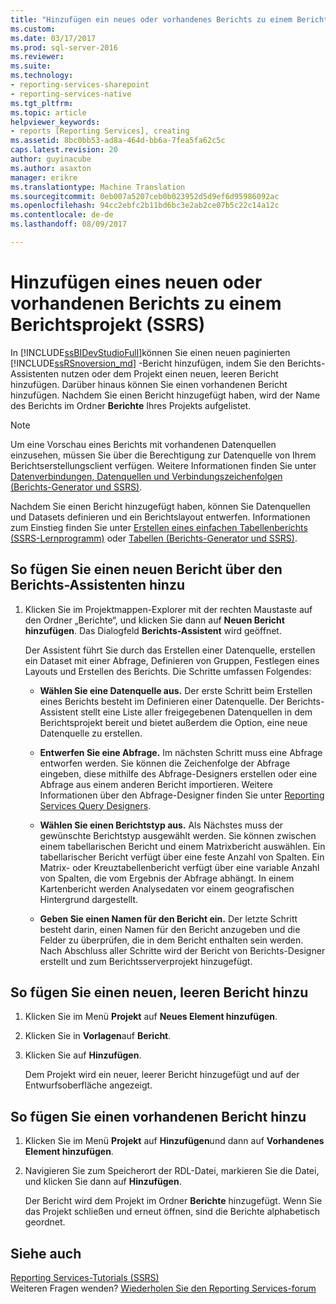 ```yaml
---
title: "Hinzufügen ein neues oder vorhandenes Berichts zu einem Berichtsprojekt (SSRS) | Microsoft Docs"
ms.custom: 
ms.date: 03/17/2017
ms.prod: sql-server-2016
ms.reviewer: 
ms.suite: 
ms.technology:
- reporting-services-sharepoint
- reporting-services-native
ms.tgt_pltfrm: 
ms.topic: article
helpviewer_keywords:
- reports [Reporting Services], creating
ms.assetid: 8bc0bb53-ad8a-464d-bb6a-7fea5fa62c5c
caps.latest.revision: 20
author: guyinacube
ms.author: asaxton
manager: erikre
ms.translationtype: Machine Translation
ms.sourcegitcommit: 0eb007a5207ceb0b023952d5d9ef6d95986092ac
ms.openlocfilehash: 94cc2ebfc2b11bd6bc3e2ab2ce07b5c22c14a12c
ms.contentlocale: de-de
ms.lasthandoff: 08/09/2017

---
```

# <a name="add-a-new-or-existing-report-to-a-report-project-ssrs"></a>Hinzufügen eines neuen oder vorhandenen Berichts zu einem Berichtsprojekt (SSRS)
  In [!INCLUDE[ssBIDevStudioFull](../../includes/ssbidevstudiofull-md.md)]können Sie einen neuen paginierten [!INCLUDE[ssRSnoversion_md](../../includes/ssrsnoversion-md.md)] -Bericht hinzufügen, indem Sie den Berichts-Assistenten nutzen oder dem Projekt einen neuen, leeren Bericht hinzufügen. Darüber hinaus können Sie einen vorhandenen Bericht hinzufügen. Nachdem Sie einen Bericht hinzugefügt haben, wird der Name des Berichts im Ordner **Berichte** Ihres Projekts aufgelistet.  
  
> [!NOTE]  
>  Um eine Vorschau eines Berichts mit vorhandenen Datenquellen einzusehen, müssen Sie über die Berechtigung zur Datenquelle von Ihrem Berichtserstellungsclient verfügen. Weitere Informationen finden Sie unter [Datenverbindungen, Datenquellen und Verbindungszeichenfolgen (Berichts-Generator und SSRS)](../../reporting-services/report-data/data-connections-data-sources-and-connection-strings-report-builder-and-ssrs.md).  
  
 Nachdem Sie einen Bericht hinzugefügt haben, können Sie Datenquellen und Datasets definieren und ein Berichtslayout entwerfen. Informationen zum Einstieg finden Sie unter [Erstellen eines einfachen Tabellenberichts &#40;SSRS-Lernprogramm&#41;](../../reporting-services/create-a-basic-table-report-ssrs-tutorial.md) oder [Tabellen &#40;Berichts-Generator und SSRS&#41;](../../reporting-services/report-design/tables-report-builder-and-ssrs.md).  
  
## <a name="to-add-a-new-report-using-the-report-wizard"></a>So fügen Sie einen neuen Bericht über den Berichts-Assistenten hinzu  
  
1.  Klicken Sie im Projektmappen-Explorer mit der rechten Maustaste auf den Ordner „Berichte“, und klicken Sie dann auf **Neuen Bericht hinzufügen**. Das Dialogfeld **Berichts-Assistent** wird geöffnet.  
  
     Der Assistent führt Sie durch das Erstellen einer Datenquelle, erstellen ein Dataset mit einer Abfrage, Definieren von Gruppen, Festlegen eines Layouts und Erstellen des Berichts. Die Schritte umfassen Folgendes:  
  
    -   **Wählen Sie eine Datenquelle aus.** Der erste Schritt beim Erstellen eines Berichts besteht im Definieren einer Datenquelle. Der Berichts-Assistent stellt eine Liste aller freigegebenen Datenquellen in dem Berichtsprojekt bereit und bietet außerdem die Option, eine neue Datenquelle zu erstellen.  
  
    -   **Entwerfen Sie eine Abfrage.** Im nächsten Schritt muss eine Abfrage entworfen werden. Sie können die Zeichenfolge der Abfrage eingeben, diese mithilfe des Abfrage-Designers erstellen oder eine Abfrage aus einem anderen Bericht importieren. Weitere Informationen über den Abfrage-Designer finden Sie unter [Reporting Services Query Designers](http://msdn.microsoft.com/library/07efd3f1-804f-45f7-b62a-3e727a3d9835).  
  
    -   **Wählen Sie einen Berichtstyp aus.** Als Nächstes muss der gewünschte Berichtstyp ausgewählt werden. Sie können zwischen einem tabellarischen Bericht und einem Matrixbericht auswählen. Ein tabellarischer Bericht verfügt über eine feste Anzahl von Spalten. Ein Matrix- oder Kreuztabellenbericht verfügt über eine variable Anzahl von Spalten, die vom Ergebnis der Abfrage abhängt. In einem Kartenbericht werden Analysedaten vor einem geografischen Hintergrund dargestellt.  
  
    -   **Geben Sie einen Namen für den Bericht ein.**  Der letzte Schritt besteht darin, einen Namen für den Bericht anzugeben und die Felder zu überprüfen, die in dem Bericht enthalten sein werden. Nach Abschluss aller Schritte wird der Bericht von Berichts-Designer erstellt und zum Berichtsserverprojekt hinzugefügt.  
  
## <a name="to-add-a-new-blank-report"></a>So fügen Sie einen neuen, leeren Bericht hinzu  
  
1.  Klicken Sie im Menü **Projekt** auf **Neues Element hinzufügen**.  
  
2.  Klicken Sie in **Vorlagen**auf **Bericht**.  
  
3.  Klicken Sie auf **Hinzufügen**.  
  
     Dem Projekt wird ein neuer, leerer Bericht hinzugefügt und auf der Entwurfsoberfläche angezeigt.  
  
## <a name="to-add-an-existing-report"></a>So fügen Sie einen vorhandenen Bericht hinzu  
  
1.  Klicken Sie im Menü **Projekt** auf **Hinzufügen**und dann auf  **Vorhandenes Element hinzufügen**.  
  
2.  Navigieren Sie zum Speicherort der RDL-Datei, markieren Sie die Datei, und klicken Sie dann auf **Hinzufügen**.  
  
     Der Bericht wird dem Projekt im Ordner **Berichte** hinzugefügt. Wenn Sie das Projekt schließen und erneut öffnen, sind die Berichte alphabetisch geordnet.  
  
## <a name="see-also"></a>Siehe auch  
 [Reporting Services-Tutorials &#40;SSRS&#41;](../../reporting-services/reporting-services-tutorials-ssrs.md)  
 Weiteren Fragen wenden? [Wiederholen Sie den Reporting Services-forum](http://go.microsoft.com/fwlink/?LinkId=620231)
  
  


